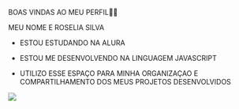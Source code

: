 BOAS VINDAS AO MEU PERFIL💙💙

MEU NOME E ROSELIA SILVA 

- ESTOU ESTUDANDO NA ALURA

- ESTOU ME DESENVOLVENDO NA LINGUAGEM JAVASCRIPT
 
- UTILIZO ESSE ESPAÇO PARA MINHA ORGANIZAÇAO E
COMPARTILHAMENTO DOS MEUS PROJETOS DESENVOLVIDOS
 
![](https://media.tenor.com/U26KJ-BHJgAAAAAM/flamengo.gif)
